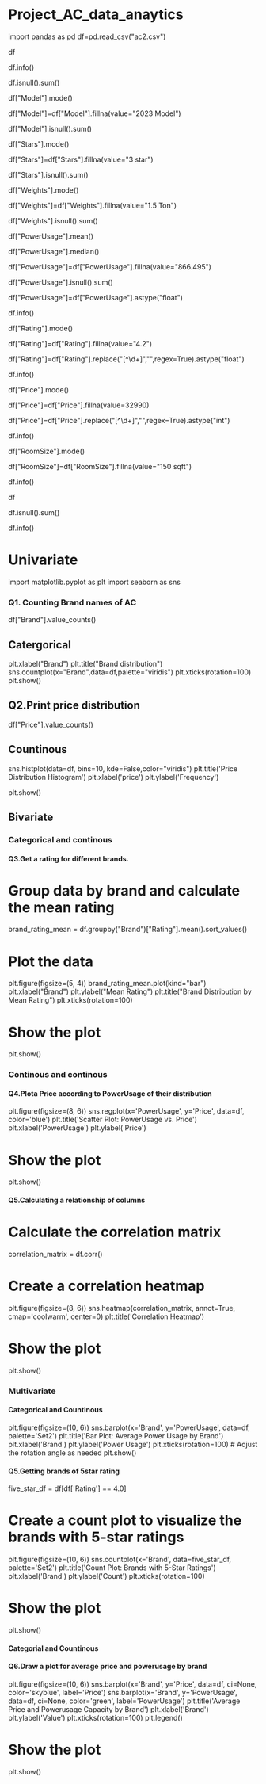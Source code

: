 # Project_AC_data_anaytics
import pandas as pd
df=pd.read_csv("ac2.csv")

df

df.info()

df.isnull().sum()

df["Model"].mode()

df["Model"]=df["Model"].fillna(value="2023 Model")

df["Model"].isnull().sum()

df["Stars"].mode()

df["Stars"]=df["Stars"].fillna(value="3 star")

df["Stars"].isnull().sum()

df["Weights"].mode()

df["Weights"]=df["Weights"].fillna(value="1.5 Ton")

df["Weights"].isnull().sum()

df["PowerUsage"].mean()

df["PowerUsage"].median()

df["PowerUsage"]=df["PowerUsage"].fillna(value="866.495")

df["PowerUsage"].isnull().sum()

df["PowerUsage"]=df["PowerUsage"].astype("float")

df.info()

df["Rating"].mode()

df["Rating"]=df["Rating"].fillna(value="4.2")

df["Rating"]=df["Rating"].replace("[^\d+]","",regex=True).astype("float")

df.info()

df["Price"].mode()

df["Price"]=df["Price"].fillna(value=32990)

df["Price"]=df["Price"].replace("[^\d+]","",regex=True).astype("int")

df.info()

df["RoomSize"].mode()

df["RoomSize"]=df["RoomSize"].fillna(value="150 sqft")

df.info()

df

df.isnull().sum()

df.info()

# Univariate

import matplotlib.pyplot as plt
import seaborn as sns

### Q1. Counting Brand names of AC

df["Brand"].value_counts()

## Catergorical

plt.xlabel("Brand")
plt.title("Brand distribution")
sns.countplot(x="Brand",data=df,palette="viridis")
plt.xticks(rotation=100)
plt.show()

## Q2.Print price distribution

df["Price"].value_counts()

## Countinous

sns.histplot(data=df, bins=10, kde=False,color="viridis")
plt.title('Price Distribution Histogram')
plt.xlabel('price')
plt.ylabel('Frequency')

plt.show()

## Bivariate

### Categorical and continous

#### Q3.Get a rating for different brands.

# Group data by brand and calculate the mean rating
brand_rating_mean = df.groupby("Brand")["Rating"].mean().sort_values()


# Plot the data
plt.figure(figsize=(5, 4))
brand_rating_mean.plot(kind="bar")
plt.xlabel("Brand")
plt.ylabel("Mean Rating")
plt.title("Brand Distribution by Mean Rating")
plt.xticks(rotation=100)

# Show the plot
plt.show()

### Continous and continous

#### Q4.Plota Price according to PowerUsage of their distribution

plt.figure(figsize=(8, 6))
sns.regplot(x='PowerUsage', y='Price', data=df, color='blue')
plt.title('Scatter Plot: PowerUsage vs. Price')
plt.xlabel('PowerUsage')
plt.ylabel('Price')

# Show the plot
plt.show()

#### Q5.Calculating a relationship of columns

# Calculate the correlation matrix
correlation_matrix = df.corr()

# Create a correlation heatmap
plt.figure(figsize=(8, 6))
sns.heatmap(correlation_matrix, annot=True, cmap='coolwarm', center=0)
plt.title('Correlation Heatmap')


# Show the plot
plt.show()

### Multivariate

#### Categorical and Countinous

plt.figure(figsize=(10, 6))
sns.barplot(x='Brand', y='PowerUsage', data=df, palette='Set2')
plt.title('Bar Plot: Average Power Usage by Brand')
plt.xlabel('Brand')
plt.ylabel('Power Usage')
plt.xticks(rotation=100)  # Adjust the rotation angle as needed
plt.show()

#### Q5.Getting brands of 5star rating

five_star_df = df[df['Rating'] == 4.0]

# Create a count plot to visualize the brands with 5-star ratings
plt.figure(figsize=(10, 6))
sns.countplot(x='Brand', data=five_star_df, palette='Set2')
plt.title('Count Plot: Brands with 5-Star Ratings')
plt.xlabel('Brand')
plt.ylabel('Count')
plt.xticks(rotation=100)

# Show the plot
plt.show()

#### Categorial and Countinous

#### Q6.Draw a plot for average price and powerusage by brand

plt.figure(figsize=(10, 6))
sns.barplot(x='Brand', y='Price', data=df, ci=None, color='skyblue', label='Price')
sns.barplot(x='Brand', y='PowerUsage', data=df, ci=None, color='green', label='PowerUsage')
plt.title('Average Price and Powerusage Capacity by Brand')
plt.xlabel('Brand')
plt.ylabel('Value')
plt.xticks(rotation=100)
plt.legend()

# Show the plot
plt.show()



